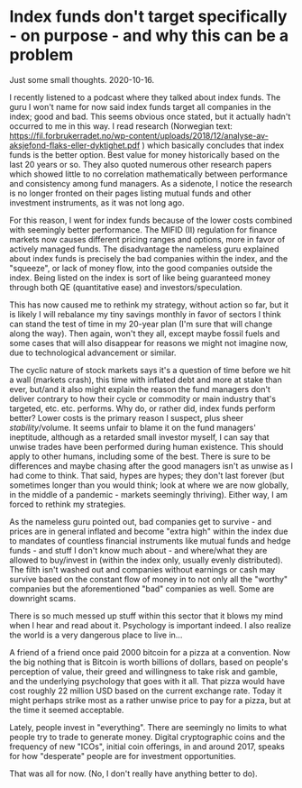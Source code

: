 # Index funds don't target specifically - on purpose - and why this can be a problem

Just some small thoughts. 2020-10-16.

I recently listened to a podcast where they talked about index funds. The guru I won't name for now said index funds target all companies in the index;
good and bad. This seems obvious once stated, but it actually hadn't occurred to me in this way. I read research (Norwegian text: 
https://fil.forbrukerradet.no/wp-content/uploads/2018/12/analyse-av-aksjefond-flaks-eller-dyktighet.pdf ) which basically concludes that index funds is the
better option. Best value for money historically based on the last 20 years or so. They also quoted numerous other research papers
which showed little to no
correlation mathematically between performance and consistency among fund managers. 
As a sidenote, I notice the research is no longer fronted on their pages listing mutual funds and other investment instruments, as it was
not long ago.


For this reason, I went for index funds because of the lower costs combined with seemingly better performance. 
The MIFID (II) regulation for finance markets now causes different pricing ranges and options, more in favor
of actively managed funds. The disadvantage the nameless guru explained about index funds is precisely the bad companies within the index, and the "squeeze",
or lack of money flow, into the good companies outside the index. Being listed on the index is sort of
like being guaranteed money through both QE (quantitative ease) and investors/speculation.


This has now caused me to rethink my strategy, without action so far, but it is likely I will rebalance my tiny savings monthly in favor of sectors I think
can stand the test of time in my 20-year plan (I'm sure that will change along the way). Then again, won't they all, except maybe fossil fuels and some
cases that will also disappear for reasons we might not imagine now, due to technological advancement or similar.


The cyclic nature of stock markets says it's a question of time before we hit a wall (markets crash), 
this time with inflated debt and more at stake than ever, but/and it also
might explain the reason the fund managers don't deliver contrary to how their cycle or commodity or main industry that's targeted, etc. etc. performs.
Why do, or rather did,
index funds perform better? Lower costs is the primary reason I suspect, plus sheer _stability_/volume.
It seems unfair to blame it on the fund managers' ineptitude, although as a retarded small
investor myself, I can say that unwise trades have been performed during human existence. This should apply to other humans, including some of the best.
There is sure to be differences
and maybe chasing after the good managers isn't as unwise as I had come to think. That said, hypes are hypes; they don't last forever (but sometimes longer
than you would think; look at where we are now globally, in the middle of a pandemic - markets seemingly thriving). Either way, I am forced to rethink my
strategies.


As the nameless guru pointed out, bad companies get to survive - and prices are 
in general inflated and become "extra high" within the index due to mandates of countless financial instruments
like mutual funds and hedge funds - and stuff I don't know much about - and where/what they are allowed to buy/invest in (within the index only, 
usually evenly distributed).
The filth isn't washed out and companies without earnings or cash may survive based on
the constant flow of money in to not only all the "worthy" companies but the aforementioned "bad" companies as well. Some are downright scams.


There is so much messed up stuff within this sector that it blows my mind when I hear and read about it. Psychology is important indeed.
I also realize the world is a very dangerous place to live in...


A friend of a friend once paid 2000 bitcoin for a pizza at a convention. Now the big nothing that is Bitcoin is worth billions of dollars, based on
people's perception of value, their greed and willingness to take risk and gamble, and the underlying psychology that goes with it all.
That pizza would have cost roughly 22 million USD based on the current exchange rate. Today it might perhaps strike most as a rather unwise price to pay
for a pizza, but at the time it seemed acceptable.


Lately, people invest in "everything". There are seemingly no limits to what people try to trade to generate money. Digital cryptographic 
coins and the frequency of new
"ICOs", initial coin offerings, in and around 2017, speaks for how "desperate" people are for investment opportunities.


That was all for now. (No, I don't really have anything better to do).
